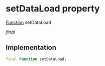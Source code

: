 


# setDataLoad property






[Function](https://api.flutter.dev/flutter/dart-core/Function-class.html) setDataLoad
  
_final_






## Implementation

```dart
final Function setDataLoad;


```







